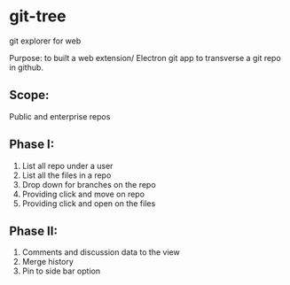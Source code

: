 # git-tree
git explorer for web

Purpose: to built a web extension/ Electron git app to transverse a git repo in github.

## Scope:
  Public and enterprise repos

##  Phase I: 
1. List all repo under a user
2. List all the files in a repo
3. Drop down for branches on the repo
4. Providing click and move on repo 
5. Providing click and open on the files

## Phase II:

1. Comments and discussion data to the view
2. Merge history
3. Pin to side bar option
